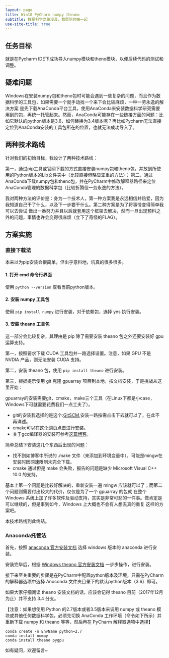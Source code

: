 ```yaml
---
layout: page
title: Win10 PyCharm numpy theano
subtitle: 数据科学之路漫漫，我愿陪师妹一起
use-site-title: true
---
```


## 任务目标

就是在Pycharm IDE下成功导入numpy模块和theno模块，以便后续代码的测试和调整。

## 疑难问题

Windows在安装numpy包和theno包时可能会遇到一些复杂的问题，而且作为数据科学的工具包，如果需要一个就手动找一个来下会比较麻烦，一种一劳永逸的解决方案
是先下载AnaConda平台工具，使用AnaConda来安装数据科学研究需要用到的包，再统一托管起来。然而，AnaConda可能存在一些链接方面的问题：比如它默认的python版本是3.6，如何替换为3.4版本呢？再比如Pycharm无法直接定位到AnaConda安装的工具包所在的位置，也就无法成功导入了。

## 两种技术路线

针对我们的初始目标，我设计了两种技术路线：

第一，通过pip工具或官网下载的方式直接安装numpy包和theno包，并放到所使用的Python版本的Lib文件夹中（比较直接但略显笨重的方法）；
第二，通过AnaConda下载numpy包和theno包，并在PyCharm中修改解释器路径来定位AnaConda管理的数据科学包（比较折腾但一劳永逸的方法）。

我对两种方法的评价是：身为一个技术人，第一种方案我是永远相信并热爱，因为我知道自己干了什么，以及下一步要干什么。第二种方案是为了将事情变得简单我可以去尝试
做出一番努力并且以后就套用这个框架去解决，然而一旦出现预料之外的问题，事情也许会变得很麻烦（立下了奇怪的FLAG）。

## 方案实施

### 直接下载法

本来以为pip安装会很简单，但出乎意料地，坑真的很多很多。

#### 1. 打开 cmd 命令行界面

使用 `python --version` 查看当前python版本。

#### 2. 安装 numpy 工具包

使用 `pip install numpy` 进行安装，对于依赖包，选择 yes 执行安装。 

#### 3. 安装 theano 工具包

这一部分会比较复杂，其理由是 pip 除了需要安装 theano 包之外还要安装好 gpu 运算支持。

第一，按照要求下载 CUDA 工具包并一路选择设置。注意，如果 GPU 不是 NVDIA 产品，则无法安装 CUDA 支持。

第二，安装 theano 包，使用 `pip install theano` 进行安装。

第三，根据提示使用 git 克隆 gpuarray 项目到本地，按文档安装，于是挑战从这里开始：

gpuarray的安装需要git，cmake，make三个工具（在Linux下都是小case，Windows下可就需要花费我们一点工夫了）。

- git的安装我选择的是这个:[GitSCM](https://git-scm.com/downloads),安装一路按需点击下去就可以了，在此不再详述。
- cmake可以在[这个网页](https://cmake.org/download/)点击进行安装。
- 关于gcc编译器的安装可参考[这篇博客](http://blog.csdn.net/pdcxs007/article/details/8582559)。

简单总结下安装这几个东西后出现的问题：

- 找不到如博客中所说的 .make 文件（来添加到环境变量中），可能是mingw在安装时因网速限制未完全下载。
- cmake 通过但是 make 会失败，报告的问题是缺少 Microsoft Visual C++ 10.0 的支持。

基本上第一个问题是比较好解决的，重新安装一遍 mingw 应该就可以了；而第二个问题则需要付出较大的代价，仅仅是为了一个 gpuarray 的包就
在整个 Windows 系统上加了许多软件及驱动支持，其实是非常可悲的一件事。做肯定是可以继续的，但是事到如今，Windows 上大概也不会有人想去真的重复
这样的方案吧。

本技术路线到此终结。


### Anaconda托管法

首先，按照 [anaconda 官方安装文档](https://conda.io/docs/user-guide/install/index.html) 选择 windows 版本的 anaconda 进行安装。

安装完毕后，根据 [Windows theano 官方安装文档](http://deeplearning.net/software/theano/install_windows.html) 一步步操作，进行安装。

接下来至关重要的步骤是在PyCharm中配置python版本及环境，只需在PyCharm的解释器选项中选择 Anoconda 文件夹目录下的默认python版本（3.6）即可。

如果大家仔细阅读 theano 安装文档的话，应该会记得 theano 目前（2017年12月为止）并不支持 3.4 分支。

【注意：如果想使用 Python 的2.7版本或者3.5版本来调用 numpy 或 theano 模块或其他任何数据科学包，必须先切换 AnaConda 工作环境（命令如下所示）并重新下载 numpy 和 theano 等等，然后再在 PyCharm 解释器选项中选择】

```
conda create -n EnvName python=2.7
conda install numpy
conda install theano pygpu
```

如有疑问，欢迎留言~


<!-- UY BEGIN -->
<div id="uyan_frame"></div>
<script type="text/javascript" src="http://v2.uyan.cc/code/uyan.js"></script>
<!-- UY END -->

